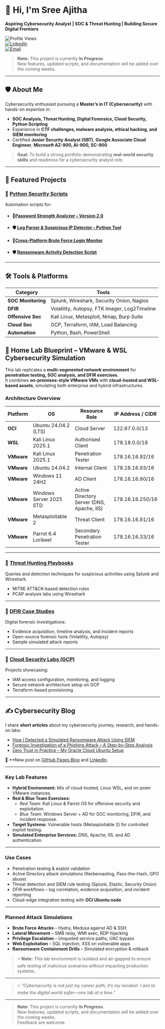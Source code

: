# 👋 Hi, I'm Sree Ajitha  
**Aspiring Cybersecurity Analyst | SOC & Threat Hunting | Building Secure Digital Frontiers**

![Profile Views](https://komarev.com/ghpvc/?username=Sree-Ajitha&label=Profile%20Views&color=0e75b6&style=flat)  
[![LinkedIn](https://img.shields.io/badge/LinkedIn-Connect-blue?style=flat&logo=linkedin)](https://www.linkedin.com/in/sreeaj)  
[![Email](https://img.shields.io/badge/Email-sree%40hotmail.co.nz-red?style=flat&logo=gmail)](mailto:hi@sreeajitha.me)  
> **Note:** This project is currently **In Progress**.  
> New features, updated scripts, and documentation will be added over the coming weeks.
---

## 🛡️ About Me

Cybersecurity enthusiast pursuing a **Master’s in IT (Cybersecurity)** with hands-on expertise in:
- **SOC Analysis, Threat Hunting, Digital Forensics, Cloud Security, Python Scripting**
- Experience in **CTF challenges, malware analysis, ethical hacking, and SIEM monitoring**
- Certified **Junior Security Analyst (SBT)**, **Google Associate Cloud Engineer**, **Microsoft AZ-900, AI-900, SC-900**

> **Goal:** To build a strong portfolio demonstrating **real-world security skills** and readiness for a cybersecurity analyst role.

---

## 🚀 Featured Projects

### 🔹 [Python Security Scripts](https://github.com/Sree-Ajitha/Python-Security-Tools/blob/043d678e509130da729bf498dc15e9dba14093da/README.md)
Automation scripts for:
- #### **🔐[Password Strength Analyzer – Version 2.0](https://github.com/Sree-Ajitha/Python-Security-Tools/pull/1#issue-3288836333)**
- #### **🛡 [Log Parser & Suspicious IP Detector – Python Tool](https://github.com/Sree-Ajitha/Python-Security-Tools/blob/1a1380dd739b0cf51c35afcb12ac1275d4d24324/Log%20Parser%20%26%20IP%20Detection%20Tool.md)** 
- #### **🚨[Cross-Platform Brute Force Login Monitor](https://github.com/Sree-Ajitha/Python-Security-Tools/blob/2f5fb28516d1aadbf25fc1fa7bf3f4b4862ee6bf/Brute%20force%20login%20monitoring.md)** 
- #### **🛡 [Ransomware Activity Detection Script](https://github.com/Sree-Ajitha/Python-Security-Tools/blob/fb8d85bf707cc73f10f7bc9b633a59cdb2acc814/Basic%20ransomware%20activity%20detection.md)** 

---
## 🛠️ Tools & Platforms

| Category          | Tools |
|--------------------|---------------------------------------------|
| **SOC Monitoring** | Splunk, Wireshark, Security Onion, Nagios   |
| **DFIR**           | Volatility, Autopsy, FTK Imager, Log2Timeline |
| **Offensive Sec**  | Kali Linux, Metasploit, Nmap, Burp Suite    |
| **Cloud Sec**      | GCP, Terraform, IAM, Load Balancing         |
| **Automation**     | Python, Bash, PowerShell                    |

## 🧪 Home Lab Blueprint – VMware & WSL Cybersecurity Simulation

This lab replicates a **multi-segmented network environment** for **penetration testing, SOC analysis, and DFIR exercises**.  
It combines **on-premises-style VMware VMs** with **cloud-hosted and WSL-based assets**, simulating both enterprise and hybrid infrastructures.

### **Architecture Overview**

| **Platform** | **OS**                       | **Resource Role**                             | **IP Address / CIDR**   |
|--------------|------------------------------|-----------------------------------------------|-------------------------|
| **OCI**      | Ubuntu 24.04.2 (LTS)         | Cloud Server                                  | 122.67.0.0/13           |
| **WSL**      | Kali Linux 2025.1            | Authorised Client                             | 178.18.0.0/18           |
| **VMware**   | Kali Linux 2025.1            | Penetration Tester                            | 178.16.16.92/16         |
| **VMware**   | Ubuntu 24.04.2               | Internal Client                               | 178.16.16.93/16         |
| **VMware**   | Windows 11 24H2              | AD Client                                     | 178.16.16.90/16         |
| **VMware**   | Windows Server 2025 STD      | Active Directory Server (DNS, Apache, IIS)    | 178.16.16.250/16        |
| **VMware**   | Metasploitable 2             | Threat Client                                 | 178.16.16.91/16         |
| **VMware**   | Parrot 6.4 Lorikeet          | Secondary Penetration Tester                  | 178.16.16.33/16         |

---

### 🔹 [Threat Hunting Playbooks](https://github.com/YOUR_GITHUB_USERNAME/Threat-Hunting)
Queries and detection techniques for suspicious activities using Splunk and Wireshark.  
- MITRE ATT&CK-based detection rules  
- PCAP analysis labs using Wireshark  
 
---

### 🔹 [DFIR Case Studies](https://github.com/YOUR_GITHUB_USERNAME/DFIR-Cases)
Digital forensic investigations:
- Evidence acquisition, timeline analysis, and incident reports  
- Open-source forensic tools (Volatility, Autopsy)  
- Sample simulated attack reports

---

### 🔹 [Cloud Security Labs (GCP)](https://github.com/YOUR_GITHUB_USERNAME/Cloud-Security-Labs)
Projects showcasing:
- IAM access configuration, monitoring, and logging  
- Secure network architecture setup on GCP  
- Terraform-based provisioning

---

## ✍ Cybersecurity Blog

I share **short articles** about my cybersecurity journey, research, and hands-on labs:
- [How I Detected a Simulated Ransomware Attack Using SIEM](https://YOUR_GITHUB_PAGES_URL/article1)
- [Forensic Investigation of a Phishing Attack – A Step-by-Step Analysis](https://YOUR_GITHUB_PAGES_URL/article2)
- [Zero Trust in Practice – My Oracle Cloud Ubuntu Setup](https://YOUR_GITHUB_PAGES_URL/article3)

📌 **New post on [GitHub Pages Blog](https://YOUR_GITHUB_PAGES_URL) and [LinkedIn](https://www.linkedin.com/in/sreeaj).

---



### **Key Lab Features**
- **Hybrid Environment:** Mix of cloud-hosted, Linux WSL, and on-prem VMware instances.  
- **Red & Blue Team Exercises:**  
  - *Red Team:* Kali Linux & Parrot OS for offensive security and exploitation.  
  - *Blue Team:* Windows Server + AD for SOC monitoring, DFIR, and incident response.  
- **Target Systems:** Vulnerable hosts (Metasploitable 2) for controlled exploit testing.  
- **Simulated Enterprise Services:** DNS, Apache, IIS, and AD authentication.

---

### **Use Cases**
- Penetration testing & exploit validation  
- Active Directory attack simulations (Kerberoasting, Pass-the-Hash, GPO abuse)  
- Threat detection and SIEM rule testing (Splunk, Elastic, Security Onion)  
- DFIR workflows – log correlation, evidence acquisition, and incident reporting  
- Cloud-edge integration testing with **OCI Ubuntu node**

---

### **Planned Attack Simulations**
- **Brute Force Attacks** – Hydra, Medusa against AD & SSH  
- **Lateral Movement** – SMB relay, WMI exec, RDP hijacking  
- **Privilege Escalation** – Unquoted service paths, UAC bypass  
- **Web Exploitation** – SQL injection, XSS on vulnerable apps  
- **Ransomware Containment Drills** – Simulated encryption & rollback

> ⚡ **Note:** This lab environment is isolated and air-gapped to ensure safe testing of malicious scenarios without impacting production systems.

---

> ⚡ *"Cybersecurity is not just my career path, it’s my mindset. I aim to make the digital world safer—one lab at a time."*

---

> **Note:** This project is currently **In Progress**.  
> New features, updated scripts, and documentation will be added over the coming weeks.  
> Feedback are welcome.
